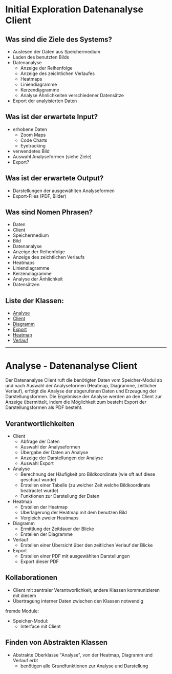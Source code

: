 # Initial Exploration Datenanalyse Client

<!-- Hier alles aufschreiben, was interessant erscheint! -->

## Was sind die Ziele des Systems?  
<!-- Snow Cards können bei diesem Schritt helfen! -->
- Auslesen der Daten aus Speichermedium  
- Laden des benutzten Bilds
- Datenanalyse  
  - Anzeige der Reihenfolge
  - Anzeige des zeichtlichen Verlaufes
  - Heatmaps
  - Liniendiagramme
  - Kerzendiagramme  
  - Analyse Ähnlichkeiten verschiedener Datensätze
- Export der analyisierten Daten  

## Was ist der erwartete Input?
- erhobene Daten
  - Zoom Maps
  - Code Charts
  - Eyetracking   
- verwendetes Bild  
- Auswahl Analyseformen (siehe Ziele)  
- Export?  

## Was ist der erwartete Output?
- Darstellungen der ausgewählten Analyseformen  
- Export-Files (PDF, Bilder)  

## Was sind Nomen Phrasen?
<!-- Alle relevanten Sachen aufschreiben, später kann aussortiert werden! -->
- Daten
- Client
- Speichermedium
- Bild
- Datenanalyse
- Anzeige der Reihenfolge
- Anzeige des zeichtlichen Verlaufs
- Heatmaps
- Liniendiagramme
- Kerzendiagramme
- Analyse der Änhlichkeit
- Datensätzen

## Liste der Klassen:
<!-- Erstmal alle aufschreiben, dann auswählen! (Kriterien siehe Vorgehensweise) -->
<!-- Warum sind die Klassen existent? Wenn das zu beantworten ist - u good! -->
<!-- ausgewählte Klassen mit Link, andere einklammern und CRC-Karte löschen -->
- [Analyse](crc-analyse.md)
- [Client](crc-client.md)
- [Diagramm](crc-diagramm.md)
- [Export](crc-export.md)
- [Heatmap](crc-heatmap.md)
- [Verlauf](crc-verlauf.md)
<!--- (Daten) -->
<!--- [Klassenname](crc-{klassenname}.md) -->
<!--- (nichtAusgewählteKlasse) -->

---
# Analyse - Datenanalyse Client
<!-- Hier Notizen zum Denkprozess! -->
Der Datenanalyse Client ruft die benötigten Daten vom Speicher-Modul ab und nach Auswahl der Analyseformen (Heatmap, Diagramme, zeitlicher Verlauf), erfolgt die Analyse der abgerufenen Daten und Erzeugung der Darstellungsformen. Die Ergebnisse der Analyse werden an den Client zur Anzeige übermittelt, indem die Möglichkeit zum besteht Export der Darstellungsformen als PDF besteht.

## Verantwortlichkeiten
<!-- Wissen, welches verwaltet und angeboten wird, Aktion die angeboten werden, öffentliche Leistung -->
<!-- "Walkthrough" -> Szenarien zur Anwendung des Systems -->
<!-- Nichts, was eine andere Klasse machen könnte -->
<!-- Die Sachen die die Klasse macht -> keiner anderen Klasse geben -->
<!-- zentrale Verantwortlichkeiten vs verteilt -->
- Client
     - Abfrage der Daten
     - Auswahl der Analyseformen
	 - Übergabe der Daten an Analyse
     - Anzeige der Darstellungen der Analyse
     - Auswahl Export
- Analyse
     - Berechnung der Häufigkeit pro Bildkoordinate (wie oft auf diese geschaut wurde)
     - Erstellen einer Tabelle (zu welcher Zeit welche Bildkoordinate beatractet wurde)
     - Funktionen zur Darstellung der Daten
- Heatmap
     - Erstellen der Heatmap
     - Überlagerung der Heatmap mit dem benutzen Bild
     - Vergleich zweier Heatmaps
- Diagramm
     - Ermittlung der Zeitdauer der Blicke
     - Erstellen der Diagramme
- Verlauf
     - Erstellen einer Übersicht über den zeitlichen Verlauf der Blicke
- Export
     - Erstellen einer PDF mit ausgewählten Darstellungen
     - Export dieser PDF

## Kollaborationen
<!-- Benutzeranfragen an Dienste, die benötigt werden um Veranwortlichkeiten zu erfüllen -->
<!-- enthüllen Kontroll- und Informationsflüsse, und somit Subsysteme -->
<!-- Können fehlende Verantwortlichkeiten offenbaren, bzw. fehlerhaft zugewiesene -->
- Client mit zentraler Verantworlichkeit, andere Klassen kommunizieren mit diesem   
- Übertragung interner Daten zwischen den Klassen notwendig  
  
fremde Module:  
- Speicher-Modul:
	- Interface mit Client

## Finden von Abstrakten Klassen
<!-- Konkrete Klassen: Instanziierung und Vererbung
     Abstrakte Klassen: Nur Vererbung! -->
<!-- Unterklassen sollten alle geerbten Verantwortlichkeiten unterstützen, eher noch mehr -->
<!-- Gemeinsame Verantwortlichkeiten sollten so weit hoch wie möglich geschoben werden -->
<!-- Abstrakte Klassen erben nie von Konkreten Klassen! -->
<!-- Klassen die keine neue Funktionalität hinzufügen sollten eliminiert werden! -->
<!-- Letzte Folien der Vorlesung sind hilfreich hierfür! -->
- Abstrakte Oberklasse "Analyse", von der Heatmap, Diagramm und Verlauf erbt
	- benötigen alle Grundfunktionen zur Analyse und Darstellung
